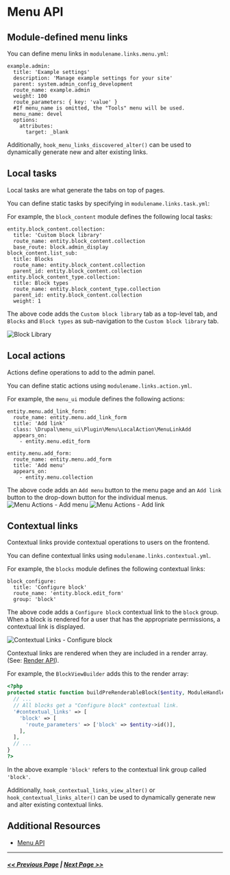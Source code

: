 # Menu API

## Module-defined menu links

You can define menu links in `modulename.links.menu.yml`:

```
example.admin:
  title: 'Example settings'
  description: 'Manage example settings for your site'
  parent: system.admin_config_development
  route_name: example.admin
  weight: 100
  route_parameters: { key: 'value' }
  #If menu_name is omitted, the "Tools" menu will be used.
  menu_name: devel
  options:
    attributes:
      target: _blank
```

Additionally, `hook_menu_links_discovered_alter()` can be used to dynamically generate new and alter existing links.

## Local tasks

Local tasks are what generate the tabs on top of pages.

You can define static tasks by specifying in `modulename.links.task.yml`:

For example, the `block_content` module defines the following local tasks:
```
entity.block_content.collection:
  title: 'Custom block library'
  route_name: entity.block_content.collection
  base_route: block.admin_display
block_content.list_sub:
  title: Blocks
  route_name: entity.block_content.collection
  parent_id: entity.block_content.collection
entity.block_content_type.collection:
  title: Block types
  route_name: entity.block_content_type.collection
  parent_id: entity.block_content.collection
  weight: 1
```

The above code adds the `Custom block library` tab as a top-level tab, and `Blocks` and `Block types` as sub-navigation to the `Custom block library` tab.

![Block Library](images/block-library.png "Block Library")

## Local actions

Actions define operations to add to the admin panel.

You can define static actions using `modulename.links.action.yml`.

For example, the `menu_ui` module defines the following actions:
```
entity.menu.add_link_form:
  route_name: entity.menu.add_link_form
  title: 'Add link'
  class: \Drupal\menu_ui\Plugin\Menu\LocalAction\MenuLinkAdd
  appears_on:
    - entity.menu.edit_form

entity.menu.add_form:
  route_name: entity.menu.add_form
  title: 'Add menu'
  appears_on:
    - entity.menu.collection
```

The above code adds an `Add menu` button to the menu page and an `Add link` button to the drop-down button for the individual menus.
![Menu Actions - Add menu](images/menu-actions-1.png "Menu Actions - Add menu")
![Menu Actions - Add link](images/menu-actions-2.png "Menu Actions - Add link")

## Contextual links

Contextual links provide contextual operations to users on the frontend.

You can define contextual links using `modulename.links.contextual.yml`.

For example, the `blocks` module defines the following contextual links:
```
block_configure:
  title: 'Configure block'
  route_name: 'entity.block.edit_form'
  group: 'block'
```

The above code adds a `Configure block` contextual link to the `block` group. When a block is rendered for a user that has the appropriate permissions, a contextual link is displayed.

![Contextual Links - Configure block](images/contextual-link.png "Contextual Links - Configure block")

Contextual links are rendered when they are included in a render array. (See: [Render API](4.4-essential-apis-render.md)).

For example, the `BlockViewBuilder` adds this to the render array:
```php
<?php
protected static function buildPreRenderableBlock($entity, ModuleHandlerInterface $module_handler) {
  // ...
  // All blocks get a "Configure block" contextual link.
  '#contextual_links' => [
    'block' => [
      'route_parameters' => ['block' => $entity->id()],
    ],
  ],
  // ...
}
?>
```

In the above example `'block'` refers to the contextual link group called `'block'`.

Additionally, `hook_contextual_links_view_alter()` or `hook_contextual_links_alter()` can be used to dynamically generate new and alter existing contextual links.

## Additional Resources
- [Menu API](https://www.drupal.org/docs/8/api/menu-api)

---

##### [<< Previous Page](4.4-essential-apis-logging.md) | [Next Page >>](4.4-essential-apis-render.md)
